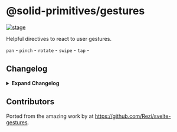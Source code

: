 # @solid-primitives/gestures

[![stage](https://img.shields.io/endpoint?style=for-the-badge&url=https%3A%2F%2Fraw.githubusercontent.com%2Fdavedbase%2Fsolid-primitives%2Fmain%2Fassets%2Fbadges%2Fstage-0.json)](https://github.com/solidjs-community/solid-primitives#contribution-process)

Helpful directives to react to user gestures.

`pan` -
`pinch` -
`rotate` -
`swipe` -
`tap` -

## Changelog

<details>
<summary><b>Expand Changelog</b></summary>

1.0.0

First ported commit from svelte-gestures.

</details>

## Contributors

Ported from the amazing work by at https://github.com/Rezi/svelte-gestures.
